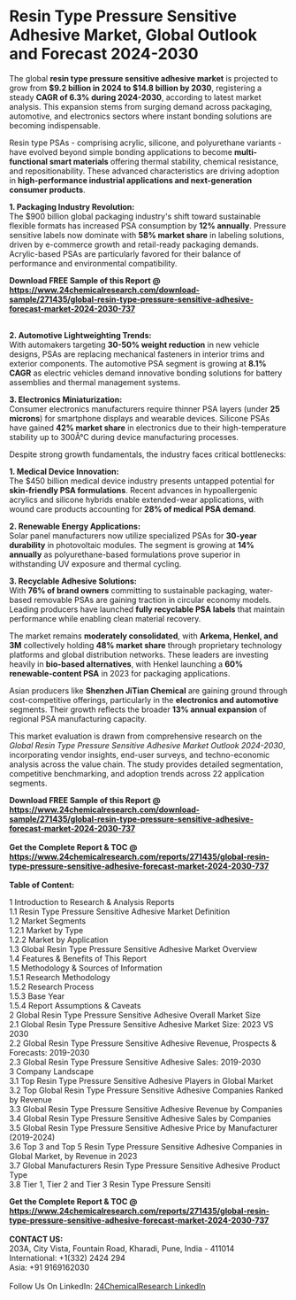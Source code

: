 <h1>Resin Type Pressure Sensitive Adhesive Market, Global Outlook and Forecast 2024-2030</h1><p>The global <strong>resin type pressure sensitive adhesive market</strong> is projected to grow from <strong>$9.2 billion in 2024 to $14.8 billion by 2030</strong>, registering a steady <strong>CAGR of 6.3% during 2024-2030</strong>, according to latest market analysis. This expansion stems from surging demand across packaging, automotive, and electronics sectors where instant bonding solutions are becoming indispensable.</p><p>Resin type PSAs - comprising acrylic, silicone, and polyurethane variants - have evolved beyond simple bonding applications to become <strong>multi-functional smart materials</strong> offering thermal stability, chemical resistance, and repositionability. These advanced characteristics are driving adoption in <strong>high-performance industrial applications and next-generation consumer products</strong>.</p><p><strong>1. Packaging Industry Revolution:</strong><br>
The $900 billion global packaging industry's shift toward sustainable flexible formats has increased PSA consumption by <strong>12% annually</strong>. Pressure sensitive labels now dominate with <strong>58% market share</strong> in labeling solutions, driven by e-commerce growth and retail-ready packaging demands. Acrylic-based PSAs are particularly favored for their balance of performance and environmental compatibility.</p><div><b>Download FREE Sample of this Report @ 
            <a href="https://www.24chemicalresearch.com/download-sample/271435/global-resin-type-pressure-sensitive-adhesive-forecast-market-2024-2030-737">
            https://www.24chemicalresearch.com/download-sample/271435/global-resin-type-pressure-sensitive-adhesive-forecast-market-2024-2030-737</a></b></div><br><p><strong>2. Automotive Lightweighting Trends:</strong><br>
With automakers targeting <strong>30-50% weight reduction</strong> in new vehicle designs, PSAs are replacing mechanical fasteners in interior trims and exterior components. The automotive PSA segment is growing at <strong>8.1% CAGR</strong> as electric vehicles demand innovative bonding solutions for battery assemblies and thermal management systems.</p><p><strong>3. Electronics Miniaturization:</strong><br>
Consumer electronics manufacturers require thinner PSA layers (under <strong>25 microns</strong>) for smartphone displays and wearable devices. Silicone PSAs have gained <strong>42% market share</strong> in electronics due to their high-temperature stability up to 300Â°C during device manufacturing processes.</p><p>Despite strong growth fundamentals, the industry faces critical bottlenecks:</p><p><strong>1. Medical Device Innovation:</strong><br>
The $450 billion medical device industry presents untapped potential for <strong>skin-friendly PSA formulations</strong>. Recent advances in hypoallergenic acrylics and silicone hybrids enable extended-wear applications, with wound care products accounting for <strong>28% of medical PSA demand</strong>.</p><p><strong>2. Renewable Energy Applications:</strong><br>
Solar panel manufacturers now utilize specialized PSAs for <strong>30-year durability</strong> in photovoltaic modules. The segment is growing at <strong>14% annually</strong> as polyurethane-based formulations prove superior in withstanding UV exposure and thermal cycling.</p><p><strong>3. Recyclable Adhesive Solutions:</strong><br>
With <strong>76% of brand owners</strong> committing to sustainable packaging, water-based removable PSAs are gaining traction in circular economy models. Leading producers have launched <strong>fully recyclable PSA labels</strong> that maintain performance while enabling clean material recovery.</p><p>The market remains <strong>moderately consolidated</strong>, with <strong>Arkema, Henkel, and 3M</strong> collectively holding <strong>48% market share</strong> through proprietary technology platforms and global distribution networks. These leaders are investing heavily in <strong>bio-based alternatives</strong>, with Henkel launching a <strong>60% renewable-content PSA</strong> in 2023 for packaging applications.</p><p>Asian producers like <strong>Shenzhen JiTian Chemical</strong> are gaining ground through cost-competitive offerings, particularly in the <strong>electronics and automotive</strong> segments. Their growth reflects the broader <strong>13% annual expansion</strong> of regional PSA manufacturing capacity.</p><p>This market evaluation is drawn from comprehensive research on the <em>Global Resin Type Pressure Sensitive Adhesive Market Outlook 2024-2030</em>, incorporating vendor insights, end-user surveys, and techno-economic analysis across the value chain. The study provides detailed segmentation, competitive benchmarking, and adoption trends across 22 application segments.</p><div><b>Download FREE Sample of this Report @ 
            <a href="https://www.24chemicalresearch.com/download-sample/271435/global-resin-type-pressure-sensitive-adhesive-forecast-market-2024-2030-737">
            https://www.24chemicalresearch.com/download-sample/271435/global-resin-type-pressure-sensitive-adhesive-forecast-market-2024-2030-737</a></b></div><br><div><b>Get the Complete Report & TOC @ 
            <a href="https://www.24chemicalresearch.com/reports/271435/global-resin-type-pressure-sensitive-adhesive-forecast-market-2024-2030-737">
            https://www.24chemicalresearch.com/reports/271435/global-resin-type-pressure-sensitive-adhesive-forecast-market-2024-2030-737</a></b></div><br>
            <b>Table of Content:</b><p>1 Introduction to Research & Analysis Reports<br />
    1.1 Resin Type Pressure Sensitive Adhesive Market Definition<br />
    1.2 Market Segments<br />
        1.2.1 Market by Type<br />
        1.2.2 Market by Application<br />
    1.3 Global Resin Type Pressure Sensitive Adhesive Market Overview<br />
    1.4 Features & Benefits of This Report<br />
    1.5 Methodology & Sources of Information<br />
        1.5.1 Research Methodology<br />
        1.5.2 Research Process<br />
        1.5.3 Base Year<br />
        1.5.4 Report Assumptions & Caveats<br />
2 Global Resin Type Pressure Sensitive Adhesive Overall Market Size<br />
    2.1 Global Resin Type Pressure Sensitive Adhesive Market Size: 2023 VS 2030<br />
    2.2 Global Resin Type Pressure Sensitive Adhesive Revenue, Prospects & Forecasts: 2019-2030<br />
    2.3 Global Resin Type Pressure Sensitive Adhesive Sales: 2019-2030<br />
3 Company Landscape<br />
    3.1 Top Resin Type Pressure Sensitive Adhesive Players in Global Market<br />
    3.2 Top Global Resin Type Pressure Sensitive Adhesive Companies Ranked by Revenue<br />
    3.3 Global Resin Type Pressure Sensitive Adhesive Revenue by Companies<br />
    3.4 Global Resin Type Pressure Sensitive Adhesive Sales by Companies<br />
    3.5 Global Resin Type Pressure Sensitive Adhesive Price by Manufacturer (2019-2024)<br />
    3.6 Top 3 and Top 5 Resin Type Pressure Sensitive Adhesive Companies in Global Market, by Revenue in 2023<br />
    3.7 Global Manufacturers Resin Type Pressure Sensitive Adhesive Product Type<br />
    3.8 Tier 1, Tier 2 and Tier 3 Resin Type Pressure Sensiti</p><div><b>Get the Complete Report & TOC @ 
            <a href="https://www.24chemicalresearch.com/reports/271435/global-resin-type-pressure-sensitive-adhesive-forecast-market-2024-2030-737">
            https://www.24chemicalresearch.com/reports/271435/global-resin-type-pressure-sensitive-adhesive-forecast-market-2024-2030-737</a></b></div><br><b>CONTACT US:</b><br>
            203A, City Vista, Fountain Road, Kharadi, Pune, India - 411014<br>
            International: +1(332) 2424 294<br>
            Asia: +91 9169162030 <br><br>
            Follow Us On LinkedIn: <a href="https://www.linkedin.com/company/24chemicalresearch/">24ChemicalResearch LinkedIn</a>